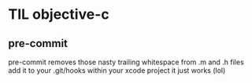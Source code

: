 # TIL objective-c

## pre-commit

pre-commit removes those nasty trailing whitespace from .m and .h files
add it to your .git/hooks within your xcode project
it just works (lol)
